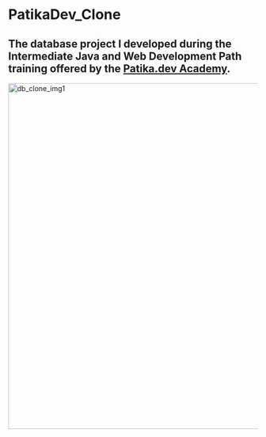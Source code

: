# PatikaDev_Clone
## The database project I developed during the Intermediate Java and Web Development Path training offered by the [Patika.dev Academy](https://www.patika.dev/tr).

<img width="699" alt="db_clone_img1" src="https://github.com/berilkln/PatikaDev_Clone/assets/108799436/cd7be933-1a7c-44d6-bcc6-5ee79266eb84">
